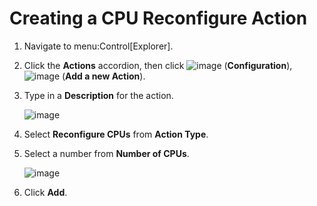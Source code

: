 # Creating a CPU Reconfigure Action

1.  Navigate to menu:Control\[Explorer\].

2.  Click the **Actions** accordion, then click
    ![image](../images/1847.png) (**Configuration**),
    ![image](../images/1862.png) (**Add a new Action**).

3.  Type in a **Description** for the action.
    
    ![image](../images/1915.png)

4.  Select **Reconfigure CPUs** from **Action Type**.

5.  Select a number from **Number of CPUs**.
    
    ![image](../images/1916.png)

6.  Click **Add**.
